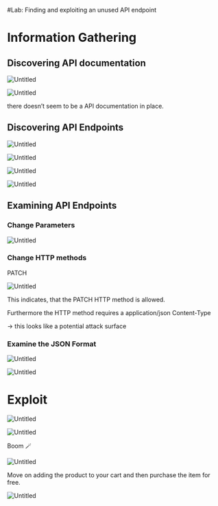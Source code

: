 #Lab: Finding and exploiting an unused API endpoint


# Information Gathering

## Discovering API documentation

![Untitled](apiTestingimages/Lab2/1.png)

![Untitled](apiTesting/images/Lab2/2.png)

there doesn’t seem to be a API documentation in place.

## Discovering API Endpoints

![Untitled](https://prod-files-secure.s3.us-west-2.amazonaws.com/006f0191-f01c-4731-a492-e6276193f468/4c60b452-257d-4c3d-b469-b6a59eeb97d6/Untitled.png)

![Untitled](https://prod-files-secure.s3.us-west-2.amazonaws.com/006f0191-f01c-4731-a492-e6276193f468/0bfc5715-3ac7-4c29-9525-4fc0d45d0740/Untitled.png)

![Untitled](https://prod-files-secure.s3.us-west-2.amazonaws.com/006f0191-f01c-4731-a492-e6276193f468/5d31ccc8-2b12-4388-a349-0e705ad594b8/Untitled.png)

![Untitled](https://prod-files-secure.s3.us-west-2.amazonaws.com/006f0191-f01c-4731-a492-e6276193f468/4ef7e63b-08f6-4b69-9a16-ff9dd8a26bb1/Untitled.png)

## Examining API Endpoints

### Change Parameters

![Untitled](https://prod-files-secure.s3.us-west-2.amazonaws.com/006f0191-f01c-4731-a492-e6276193f468/f38e2f4b-4501-43f2-9cfe-11d4a5d78e25/Untitled.png)

### Change HTTP methods

PATCH

![Untitled](https://prod-files-secure.s3.us-west-2.amazonaws.com/006f0191-f01c-4731-a492-e6276193f468/158ca07a-f786-4b5e-8efe-447c80ee6924/Untitled.png)

This indicates, that the PATCH HTTP method is allowed.

Furthermore the HTTP method requires a application/json Content-Type

→ this looks like a potential attack surface

### Examine the JSON Format

![Untitled](https://prod-files-secure.s3.us-west-2.amazonaws.com/006f0191-f01c-4731-a492-e6276193f468/08099cbd-ad54-4812-962a-e6313633447c/Untitled.png)

![Untitled](https://prod-files-secure.s3.us-west-2.amazonaws.com/006f0191-f01c-4731-a492-e6276193f468/aa5272c0-9f7a-428b-a371-f536ea5a70f2/Untitled.png)

# Exploit

![Untitled](https://prod-files-secure.s3.us-west-2.amazonaws.com/006f0191-f01c-4731-a492-e6276193f468/9fc5ba01-3fa1-4d7f-87af-c52302ef1137/Untitled.png)

![Untitled](https://prod-files-secure.s3.us-west-2.amazonaws.com/006f0191-f01c-4731-a492-e6276193f468/f7ca8509-4b70-4dec-b952-3be9a2b1e128/Untitled.png)

Boom 🪄

![Untitled](https://prod-files-secure.s3.us-west-2.amazonaws.com/006f0191-f01c-4731-a492-e6276193f468/0d9d9f1d-2ee7-4105-90b5-81dc34e79050/Untitled.png)

Move on adding the product to your cart and then purchase the item for free.

![Untitled](https://prod-files-secure.s3.us-west-2.amazonaws.com/006f0191-f01c-4731-a492-e6276193f468/cc5e31e9-7ea4-4046-ae8a-ff9347204fdc/Untitled.png)